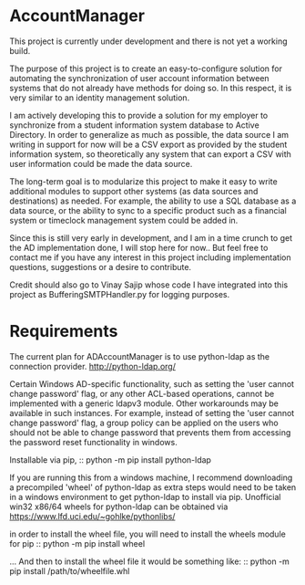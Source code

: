 # AccountManager

This project is currently under development and there is not yet a working build.

The purpose of this project is to create an easy-to-configure solution for automating the synchronization of user account information between systems that do not already have methods for doing so.  In this respect, it is very similar to an identity management solution.

I am actively developing this to provide a solution for my employer to synchronize from a student information system database to Active Directory.  In order to generalize as much as possible, the data source I am writing in support for now will be a CSV export as provided by the student information system, so theoretically any system that can export a CSV with user information could be made the data source.

The long-term goal is to modularize this project to make it easy to write additional modules to support other systems (as data sources and destinations) as needed.  For example, the ability to use a SQL database as a data source, or the ability to sync to a specific product such as a financial system or timeclock management system could be added in.

Since this is still very early in development, and I am in a time crunch to get the AD implementation done, I will stop here for now.. But feel free to contact me if you have any interest in this project including implementation questions, suggestions or a desire to contribute.

Credit should also go to Vinay Sajip whose code I have integrated into this project as BufferingSMTPHandler.py for logging purposes.

Requirements
============

The current plan for ADAccountManager is to use python-ldap as the connection provider.
http://python-ldap.org/

Certain Windows AD-specific functionality, such as setting the 'user cannot change password' flag, or any other ACL-based operations, cannot be implemented with
a generic ldapv3 module.  Other workarounds may be available in such instances.  For example, instead of setting the 'user cannot change password' flag, a group policy can be applied on the users who should not be able to change password that prevents them from accessing the password reset functionality in windows.

Installable via pip,
::
python -m pip install python-ldap

If you are running this from a windows machine, I recommend downloading a precompiled 'wheel' of python-ldap as extra steps would need to be taken in a windows environment to get python-ldap to install via pip.  Unofficial win32 x86/64 wheels for python-ldap can be obtained via https://www.lfd.uci.edu/~gohlke/pythonlibs/

in order to install the wheel file, you will need to install the wheels module for pip
::
python -m pip install wheel

... And then to install the wheel file it would be something like:
::
python -m pip install /path/to/wheelfile.whl
